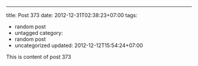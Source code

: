 ---
title: Post 373
date: 2012-12-31T02:38:23+07:00
tags:
  - random post
  - untagged
category:
  - random post
  - uncategorized
updated: 2012-12-12T15:54:24+07:00

This is content of post 373